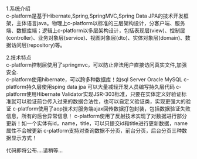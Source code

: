 1.系统介绍<br/>
c-platform是基于Hibernate,Spring,SpringMVC,Spring Data JPA的技术开发框架，主体语言java。物理上c-platform以标准的三层架构设计，分客户端、服务端、数据库端；逻辑上c-platform以多层架构设计，包括表现层(view)、控制层(controller)、业务对象层(service)、视图对象层(dto)、实体对象层(domain)、数据访问层(repository)等。

2.技术特点<br/>
c-platform控制层使用了springmvc，可以防止非法用户直接访问真实文件,加强安全.                                   
c-platform使用hibernate，可以跨多种数据库！如sql Server Oracle MySQL
c-platform持久层使用sping data jpa 可以大量减轻开发人员编写持久层代码
c-platform使用Hibernate Validator实现JSR-303标准，只要在实体定义好验证标准就可以验证前台传入过来的数据合法性，也可以自定义验证类，实现更强大的验证
c-platform使用了aop技术对服务端ajax回传数据打包封装，包括数据验证失败信息，所有的后台异常信息！
c-platform使用了反射技术实现了对数据进行部分更新！如一个实体有id，name，title，可以只提交id和title进行更新数据，name属性不会被更新
c-platform支持对查询数据不分页，前台分页，后台分页三种数据显示方式！

代码即将公布....请稍等...
